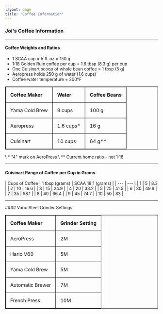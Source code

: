 ```yaml
---
layout: page
title: "Coffee Information"
---
```


### Joi's Coffee Information

<style>
table, th, td {
  border: 1px solid black;
  border-collapse: collapse;
}
th, td {
  padding: 15px;
  text-align: left;
}
</style>



* * *
#### Coffee Weights and Ratios  

* 1 SCAA cup = 5 fl. oz = 150 g
* 1:18 Golden Rule coffee per cup = 1.6 tbsp (8.3 g) per cup
* One Cuisinart scoop of whole bean coffee = 1 tbsp (5 g)
* Aeropress holds 250 g of water (1.6 cups)
* Coffee water temperature = 200ºF


| Coffee Maker  | Water | Coffee Beans |
| :--- | --- | --- |
| Yama Cold Brew | 8 cups | 100 g |
| Aeropress | 1.6 cups\* | 16 g |
| Cuisinart | 10 cups | 64 g\*\* |

 \\
\* "4" mark on AeroPress \\
\*\* Current home ratio - not 1:18

* * *
<div style="page-break-after: always"></div>

#### Cuisinart Range of Coffee per Cup in Grams   

| Cups of Coffee | 1 tbsp (grams) | SCAA 18:1 (grams) |
| --- | --- |
| 1 | 5 | 8.3 |
| 2 | 10 | 16.6 |
| 3 | 15 | 24.9 |
| 4 | 20 | 33.2 |
| 5 | 25 | 41.5 |
| 6 | 30 | 49.8 |
| 7 | 35 | 58.1 |
| 8	| 40 | 66.4 |
| 9 | 45 | 74.7 |
| 10 | 50 | 83 |


* * *
<div style="page-break-after: always"></div>
#### Vario Steel Grinder Settings  
  
|Coffee Maker|Grinder Setting|
|---|---|
|AeroPress|2M|
|Hario V60|5M|
|Yama Cold Brew|5M|
|Automatic Brewer|7M|
|French Press|10M|

